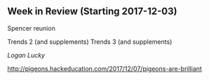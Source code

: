 ## Week in Review (Starting 2017-12-03)

Spencer reunion

Trends 2 (and supplements)
Trends 3 (and supplements)

_Logan Lucky_

http://pigeons.hackeducation.com/2017/12/07/pigeons-are-brilliant
